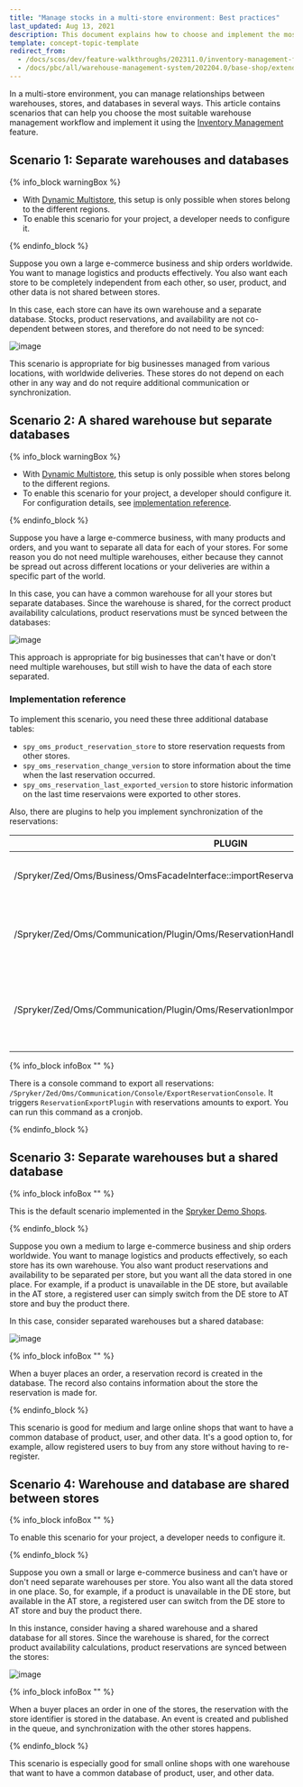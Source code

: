 ```yaml
---
title: "Manage stocks in a multi-store environment: Best practices"
last_updated: Aug 13, 2021
description: This document explains how to choose and implement the most suitable warehouse management workflow using the Inventory Management feature.
template: concept-topic-template
redirect_from:
  - /docs/scos/dev/feature-walkthroughs/202311.0/inventory-management-feature-walkthrough/managing-stocks-in-a-multi-store-environment-best-practices.html
  - /docs/pbc/all/warehouse-management-system/202204.0/base-shop/extend-and-customize/manage-stocks-in-a-multi-store-environment-best-practices.html
---
```


In a multi-store environment, you can manage relationships between warehouses, stores, and databases in several ways. This article contains scenarios that can help you choose the most suitable warehouse management workflow and implement it using the [Inventory Management](/docs/pbc/all/warehouse-management-system/{{page.version}}/base-shop/inventory-management-feature-overview.html) feature.

## Scenario 1: Separate warehouses and databases

{% info_block warningBox %}

* With [Dynamic Multistore](/docs/pbc/all/dynamic-multistore/202410.0/base-shop/dynamic-multistore-feature-overview.html), this setup is only possible when stores belong to the different regions.
* To enable this scenario for your project, a developer needs to configure it.

{% endinfo_block %}

Suppose you own a large e-commerce business and ship orders worldwide. You want to manage logistics and products effectively. You also want each store to be completely independent from each other, so user, product, and other data is not shared between stores.

In this case, each store can have its own warehouse and a separate database. Stocks, product reservations, and availability are not co-dependent between stores, and therefore do not need to be synced:

![image](https://confluence-connect.gliffy.net/embed/image/62d92512-6863-421f-bdc8-abcc9682c784.png?utm_medium=live&utm_source=custom)

This scenario is appropriate for big businesses managed from various locations, with worldwide deliveries. These stores do not depend on each other in any way and do not require additional communication or synchronization.

## Scenario 2: A shared warehouse but separate databases

{% info_block warningBox %}

* With [Dynamic Multistore](/docs/pbc/all/dynamic-multistore/202410.0/base-shop/dynamic-multistore-feature-overview.html), this setup is only possible when stores belong to the different regions.
* To enable this scenario for your project, a developer should configure it. For configuration details, see [implementation reference](#implementation-reference).

{% endinfo_block %}

Suppose you have a large e-commerce business, with many products and orders, and you want to separate all data for each of your stores. For some reason you do not need multiple warehouses, either because they cannot be spread out across different locations or your deliveries are within a specific part of the world.

In this case, you can have a common warehouse for all your stores but separate databases. Since the warehouse is shared, for the correct product availability calculations, product reservations must be synced between the databases:

![image](https://confluence-connect.gliffy.net/embed/image/728ee336-f3e0-4d03-b519-24bc15566360.png?utm_medium=live&utm_source=custom)

This approach is appropriate for big businesses that can't have or don't need multiple warehouses, but still wish to have the data of each store separated.

### Implementation reference

To implement this scenario, you need these three additional database tables:

* `spy_oms_product_reservation_store` to store reservation requests from other stores.
* `spy_oms_reservation_change_version` to store information about the time when the last reservation occurred.
* `spy_oms_reservation_last_exported_version` to store historic information on the last time reservaions were exported to other stores.

Also, there are plugins to help you implement synchronization of the reservations:


| PLUGIN | DESCRIPTION |
| --- | --- |
|/Spryker/Zed/Oms/Business/OmsFacadeInterface::importReservation | You can use this plugin when reading export data from another store. The plugin stores reservation information to `spy_oms_product_reservation_store` table and updates all timestamps accordingly. |
| /Spryker/Zed/Oms/Communication/Plugin/Oms/ReservationHandler/ReservationVersionHandlerPlugin | The plugin is called when a customer makes an order, and a reservation is made. It stores reservation in the `spy_oms_reservation_change_version` database table. Register this plugin in `/Pyz/Zed/Oms/OmsDependencyProvider::getReservationHandlerPlugins` plugin stack. |
| /Spryker/Zed/Oms/Communication/Plugin/Oms/ReservationImport/ReservationExportPlugin | The plugin is called when a reservation export to another store is initiated. This plugin decides whether the export must be accepted. We do not provide the delivery mechanism: you could do this with files or a queue. For example, when `ReservationExportPlugin` is called, you can write a file copy to another server and read it there. Same for queue: you could publish an event in the queue and then consume it on the other end. |

{% info_block infoBox "" %}

There is a console command to export all reservations: `/Spryker/Zed/Oms/Communication/Console/ExportReservationConsole`. It triggers `ReservationExportPlugin` with reservations amounts to export. You can run this command as a cronjob.

{% endinfo_block %}

## Scenario 3: Separate warehouses but a shared database

{% info_block infoBox "" %}

This is the default scenario implemented in the [Spryker Demo Shops](/docs/about/all/about-spryker.html).

{% endinfo_block %}

Suppose you own a medium to large e-commerce business and ship orders worldwide. You want to manage logistics and products effectively, so each store has its own warehouse. You also want product reservations and availability to be separated per store, but you want all the data stored in one place. For example, if a product is unavailable in the DE store, but available in the AT store, a registered user can simply switch from the DE store to AT store and buy the product there.

In this case, consider separated warehouses but a shared database:

![image](https://confluence-connect.gliffy.net/embed/image/f02757ee-9f81-496b-8b71-5dbdb801afe8.png?utm_medium=live&utm_source=custom)

{% info_block infoBox "" %}

When a buyer places an order, a reservation record is created in the database. The record also contains information about the store the reservation is made for.

{% endinfo_block %}

This scenario is good for medium and large online shops that want to have a common database of product, user, and other data. It's a good option to, for example, allow registered users to buy from any store without having to re-register.

## Scenario 4: Warehouse and database are shared between stores

{% info_block infoBox "" %}

To enable this scenario for your project, a developer needs to configure it.

{% endinfo_block %}

Suppose you own a small or large e-commerce business and can't have or don't need separate warehouses per store. You also want all the data stored in one place. So, for example, if a product is unavailable in the DE store, but available in the AT store, a registered user can switch from the DE store to AT store and buy the product there.

In this instance, consider having a shared warehouse and a shared database for all stores. Since the warehouse is shared, for the correct product availability calculations, product reservations are synced between the stores:

![image](https://confluence-connect.gliffy.net/embed/image/2848116a-7530-407f-8cef-384bdd82b9ac.png?utm_medium=live&utm_source=custom)

{% info_block infoBox "" %}

When a buyer places an order in one of the stores, the reservation with the store identifier is stored in the database. An event is created and published in the queue, and synchronization with the other stores happens.

{% endinfo_block %}

This scenario is especially good for small online shops with one warehouse that want to have a common database of product, user, and other data.

